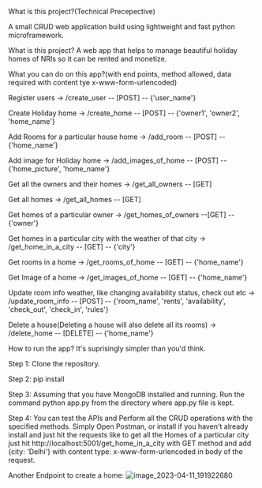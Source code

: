 What is this project?(Technical Precepective)

A small CRUD web application build using lightweight and fast python microframework.

What is this project?
A web app that helps to manage beautiful holiday homes of NRIs so it can be rented and monetize.

What you can do on this app?(with end points, method allowed, data required with content tye x-www-form-urlencoded)

Register users
-> /create_user -- [POST] -- {'user_name'}

Create Holiday home
-> /create_home -- [POST] -- {'owner1', 'owner2', 'home_name'}

Add Rooms for a particular house home 
-> /add_room -- [POST] -- {'home_name'}

Add image for Holiday home
-> /add_images_of_home -- [POST] -- {'home_picture', 'home_name'}

Get all the owners and their homes
-> /get_all_owners -- [GET] 

Get all homes
-> /get_all_homes -- [GET]

Get homes of a particular owner 
-> /get_homes_of_owners --[GET] -- {'owner'}

Get homes in a particular city with the weather of that city
-> /get_home_in_a_city -- [GET] -- {'city'}

Get rooms in a home
-> /get_rooms_of_home -- [GET] -- {'home_name'}

Get Image of a home
-> /get_images_of_home -- [GET] -- {'home_name'}

Update room info weather, like changing availability status, check out etc
-> /update_room_info -- [POST] -- {'room_name', 'rents', 'availability', 'check_out', 'check_in', 'rules'}

Delete a house(Deleting a house will also delete all its rooms)
-> /delete_home -- [DELETE] -- {'home_name'}


How to run the app?
It's suprisingly simpler than you'd think.

Step 1: Clone the repository.

Step 2: pip install

Step 3: Assuming that you have MongoDB installed and running. Run the command python app.py from the directory where app.py file is kept.

Step 4: You can test the APIs and Perform all the CRUD operations with the specified methods. Simply Open Postman, or install if you haven't already install and just hit the requests like to get all the Homes of a particular city just hit http://localhost:5001/get_home_in_a_city with GET method and add {city: 'Delhi'} with content type: x-www-form-urlencoded in body of the request.

Another Endpoint to create a home:
![image_2023-04-11_191922680](https://user-images.githubusercontent.com/86974814/231183952-eef3bba0-0ae7-49a0-8cc2-fdc092e44a2a.png)
